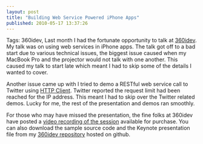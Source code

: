 ```yaml
---
layout: post
title: "Building Web Service Powered iPhone Apps"
published: 2010-05-17 13:37:26
---
```

Tags: 360idev,
Last month I had the fortunate opportunity to talk at [360idev](http://www.360idev.com/). My talk was on using web services in iPhone apps. The talk got off to a bad start due to various technical issues, the biggest issue caused when my MacBook Pro and the projector would not talk with one another. This caused my talk to start late which meant I had to skip some of the details I wanted to cover.

Another issue came up with I tried to demo a RESTful web service call to Twitter using [HTTP Client](http://ditchnet.org/httpclient/). Twitter reported the request limit had been reached for the IP address. This meant I had to skip over the Twitter related demos. Lucky for me, the rest of the presentation and demos ran smoothly.

For those who may have missed the presentation, the fine folks at 360idev have posted a [video recording of the session](http://www.360conferences.com/conference-videos#360idevsanjose2010) available for purchase. You can also download the sample source code and the Keynote presentation file from my [360idev repository](http://github.com/kirbyt/360idev) hosted on github.
